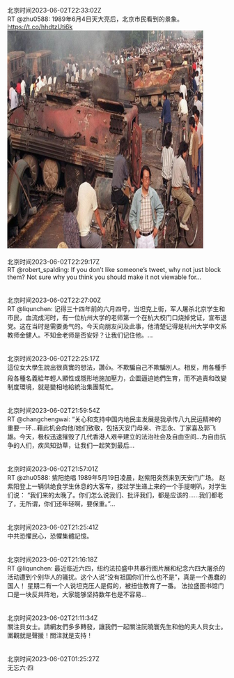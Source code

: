 北京时间2023-06-02T22:33:02Z<br>RT @zhu0588: 1989年6月4日天大亮后，北京市民看到的景象。 https://t.co/hhdtzUti6k<br><img src='/temp/image/2023/t-Month-6/1664641276585582599_0.jpg' width='450' height='500'><br><br>北京时间2023-06-02T22:29:17Z<br>RT @robert_spalding: If you don’t like someone’s tweet, why not just block them? Not sure why you think you should make it not viewable for…<br><br><br>北京时间2023-06-02T22:27:00Z<br>RT @liqunchen: 记得三十四年前的六月四号，当坦克上街，军人屠杀北京学生和市民，血流成河时，有一位杭州大学的老师第一个在杭大校门口烧掉党证，宣布退党。这在当时是需要勇气的。今天向朋友问及此事，他清楚记得是杭州大学中文系教师金健人。不知金老师是否安好？让我们记住他。…<br><br><br>北京时间2023-06-02T22:25:17Z<br>這位女大學生說出很真實的想法，讚👍。不欺騙自己不欺騙別人。相反，用各種手段各種名義給年輕人顯性或隱形地施加壓力，企圖逼迫她們生育，而不追責和改變制度環境，就是變相地給統治集團幫忙。<br><br><br>北京时间2023-06-02T21:59:54Z<br>RT @changchengwai: “关心和支持中国内地民主发展是我承传八九民运精神的重要一环...藉此机会向他/她们致敬，包括天安门母亲、许志永、丁家喜及郭飞雄。今天，极权迅速摧毁了几代香港人艰辛建立的法治社会及自由空间...为自由抗争的人们，疾风知劲草，让我们一起笑到最后…<br><br><br>北京时间2023-06-02T21:57:01Z<br>RT @zhu0588: 紫阳绝唱
1989年5月19日凌晨，赵紫阳突然来到天安门广场。
赵紫阳登上一辆供绝食学生休息的大客车，接过学生递上来的一个手提喇叭，对学生们说：
“我们来的太晚了。你们怎么说我们、批评我们，都是应该的…...我们都老了，无所谓，你们还年轻啊，要保重。”…<br><br><br>北京时间2023-06-02T21:25:41Z<br>中共恐懼民心，恐懼集體記憶。<br><br><br>北京时间2023-06-02T21:16:18Z<br>RT @liqunchen: 最近临近六四，纽约法拉盛中共暴行图片展和纪念六四大屠杀的活动遭到个别华人的骚扰。这个人说“没有祖国你们什么也不是”，真是一个愚蠢的国人！
星期二有一个人说坦克压人是假的，被扭住教育了一番。
法拉盛图书馆门口是一块反共阵地，大家能够坚持数年也是不容易…<br><br><br>北京时间2023-06-02T21:11:34Z<br>關注貝女士。請網友們多多轉發，讓我們一起關注阮曉寰先生和他的夫人貝女士。圍觀就是聲援！關注就是支持！<br><br><br>北京时间2023-06-02T01:25:27Z<br>无忘六·四<br><br><br>